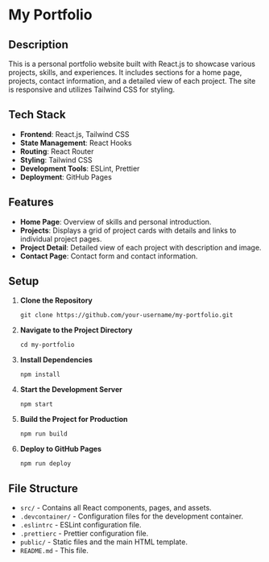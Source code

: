 # My Portfolio

## Description

This is a personal portfolio website built with React.js to showcase various projects, skills, and experiences. It includes sections for a home page, projects, contact information, and a detailed view of each project. The site is responsive and utilizes Tailwind CSS for styling.

## Tech Stack

- **Frontend**: React.js, Tailwind CSS
- **State Management**: React Hooks
- **Routing**: React Router
- **Styling**: Tailwind CSS
- **Development Tools**: ESLint, Prettier
- **Deployment**: GitHub Pages

## Features

- **Home Page**: Overview of skills and personal introduction.
- **Projects**: Displays a grid of project cards with details and links to individual project pages.
- **Project Detail**: Detailed view of each project with description and image.
- **Contact Page**: Contact form and contact information.

## Setup

1. **Clone the Repository**


   `git clone https://github.com/your-username/my-portfolio.git `

1.  **Navigate to the Project Directory**


    `cd my-portfolio`

2.  **Install Dependencies**


    `npm install`

3.  **Start the Development Server**


    `npm start`

4.  **Build the Project for Production**


    `npm run build`

5.  **Deploy to GitHub Pages**


    `npm run deploy`

File Structure
--------------

-   `src/` - Contains all React components, pages, and assets.
-   `.devcontainer/` - Configuration files for the development container.
-   `.eslintrc` - ESLint configuration file.
-   `.prettierc` - Prettier configuration file.
-   `public/` - Static files and the main HTML template.
-   `README.md` - This file.
